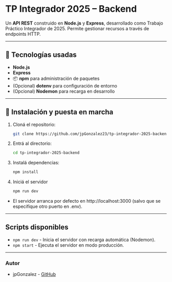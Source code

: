 # TP Integrador 2025 – Backend

Un **API REST** construido en **Node.js** y **Express**, desarrollado como Trabajo Práctico Integrador de 2025. Permite gestionar recursos a través de endpoints HTTP.

---

## 🔧 Tecnologías usadas

- **Node.js** 
- **Express** 
- 📦 **npm** para administración de paquetes  
- (Opcional) **dotenv** para configuración de entorno  
- (Opcional) **Nodemon** para recarga en desarrollo  

---

## 🚀 Instalación y puesta en marcha

1. Cloná el repositorio:
   ```bash
   git clone https://github.com/jpGonzalez23/tp-integrador-2025-backend.git

2. Entrá al directorio:
    ```bash
    cd tp-integrador-2025-backend
    ```
3. Instalá dependencias:
    ```bash
    npm install
    ```
4. Iniciá el servidor
    ```bash
    npm run dev
    ```
* El servidor arranca por defecto en http://localhost:3000 (salvo que se especifique otro puerto en .env).

---


## Scripts disponibles
* `npm run dev` - Inicia el servidor con recarga automática (Nodemon).
* `npm start` - Ejecuta el servidor en modo producción.

---

### Autor
* jpGonzalez - [GitHub](https://github.com/jpGonzalez23)